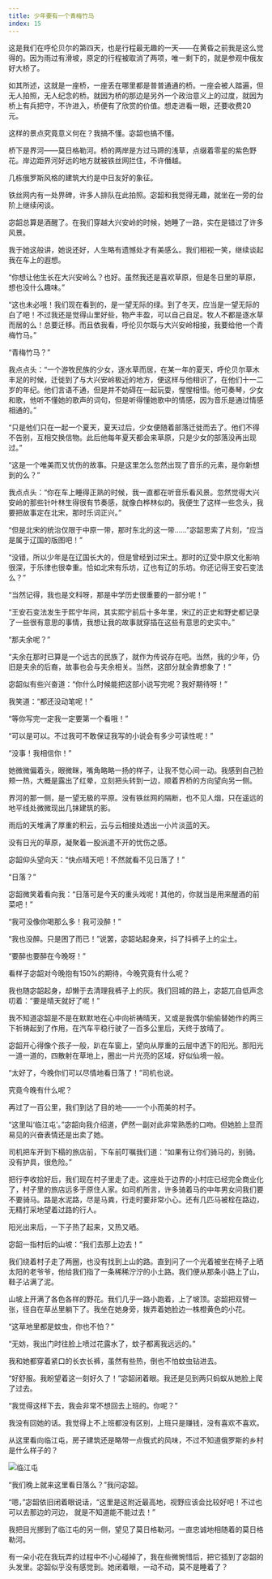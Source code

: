 ```yaml
---
title: 少年要有一个青梅竹马
index: 15
---
```


这是我们在呼伦贝尔的第四天，也是行程最无趣的一天——在黄昏之前我是这么觉得的。因为雨过有滑坡，原定的行程被取消了两项，唯一剩下的，就是参观中俄友好大桥了。

如其所述，这就是一座桥，一座丢在哪里都是普普通通的桥。一座会被人踏遍，但无人拍照，无人纪念的桥。就因为桥的那边是另外一个政治意义上的过度，就因为桥上有兵把守，不许进入，桥便有了欣赏的价值。想走进看一眼，还要收费20元。

这样的景点究竟意义何在？我搞不懂。宓韶也搞不懂。

桥下是界河——莫日格勒河。桥的两岸是方过马蹄的浅草，点缀着零星的紫色野花。岸边距界河好远的地方就被铁丝网拦住，不许僭越。

几栋俄罗斯风格的建筑大约是中日友好的象征。

铁丝网内有一处界碑，许多人排队在此拍照。宓韶和我觉得无趣，就坐在一旁的台阶上继续闲谈。

宓韶总算是酒醒了。在我们穿越大兴安岭的时候，她睡了一路，实在是错过了许多风景。

我于她这般讲，她说还好，人生略有遗憾处才有美感么。我们相视一笑，继续谈起我在车上的遐想。

“你想让他生长在大兴安岭么？也好。虽然我还是喜欢草原，但是冬日里的草原，想也没什么趣味。”

“这也未必哦！我们现在看到的，是一望无际的绿。到了冬天，应当是一望无际的白了吧！不过我还是觉得山里好些，物产丰盈，可以自己自足。牧人不都是逐水草而居的么！总要迁移。而且依我看，呼伦贝尔既与大兴安岭相接，我要给他一个青梅竹马。”

“青梅竹马？”

我点点头：“一个游牧民族的少女，逐水草而居，在某一年的夏天，呼伦贝尔草木丰足的时候，迁徙到了与大兴安岭极近的地方，便这样与他相识了，在他们十一二岁的年纪。他们言语不通，但是并不妨碍在一起玩耍，惺惺相惜。他可奏琴，少女和歌，他听不懂她的歌声的词句，但是听得懂她歌中的情感，因为音乐是通过情感相通的。”

“只是他们只在一起一个夏天，夏天过后，少女便随着部落迁徙而去了。他们不得不告别，互相交换信物。此后他每年夏天都会来草原，只是少女的部落没再出现过。”

“这是一个唯美而又忧伤的故事。只是这里怎么忽然出现了音乐的元素，是你新想到的么？”

我点点头：“你在车上睡得正熟的时候，我一直都在听音乐看风景。忽然觉得大兴安岭的那些针叶林生得很有节奏感，就像白桦林似的。我便生了这样一些念头，我要把故事定在北宋，那时乐词正兴。”

“但是北宋的统治仅限于中原一带，那时东北的这一带……”宓韶思索了片刻，“应当是属于辽国的版图吧！”

“没错，所以少年是在辽国长大的，但是曾经到过宋土。那时的辽受中原文化影响很深，于乐律也很幸重。恰如北宋有乐坊，辽也有辽的乐坊。你还记得王安石变法么？”

“当然记得，我也是文科呀，那是中学历史很重要的一部分呢！”

“王安石变法发生于熙宁年间，其实熙宁前后十多年里，宋辽的正史和野史都记录了一些很有意思的事情，我想让我的故事就穿插在这些有意思的史实中。”

“那夫余呢？”

“夫余在那时已算是一个远古的民族了，就作为传说存在吧。当然，我的少年，仍旧是夫余的后裔，故事也会与夫余相关。当然，这部分就全靠想象了！”

宓韶似有些兴奋道：“你什么时候能把这部小说写完呢？我好期待呀！”

我笑道：“都还没动笔呢！”

“等你写完一定我一定要第一个看哦！”

“可以是可以。不过我可不敢保证我写的小说会有多少可读性呢！”

“没事！我相信你！”

她微微偏着头，眼微眯，嘴角略略一扬的样子，让我不觉心间一动。我感到自己脸颊一热，大概是露出了红晕，立刻把头转到一边，顺着界桥的方向望向另一侧。

界河的那一侧，是一望无极的平原。没有铁丝网的隔断，也不见人烟，只在遥远的地平线处微微现出几抹建筑的影。

雨后的天堆满了厚重的积云，云与云相接处透出一小片淡蓝的天。

没有日光的草原，凝聚着一股派遣不开的忧伤之感。

宓韶仰头望向天：“快点晴天吧！不然就看不见日落了！”

“日落？”

宓韶微笑着看向我：“日落可是今天的重头戏呢！其他的，你就当是用来醒酒的前菜吧！”

“我可没像你喝那么多！我可没醉！”

“我也没醉。只是困了而已！”说罢，宓韶站起身来，抖了抖裤子上的尘土。

“要醉也要醉在今晚呀！”

看样子宓韶对今晚抱有150%的期待，今晚究竟有什么呢？

我也随宓韶起身，却懒于去清理我裤子上的灰。我们回城的路上，宓韶兀自低声念叨着：“要是晴天就好了呢！”

我不知道宓韶是不是在默默地在心中向祈祷晴天，又或是我偶尔偷偷替她作的两三下祈祷起到了作用，在汽车平稳行驶了一百多公里后，天终于放晴了。

宓韶开心得像个孩子一般，趴在车窗上，望向从厚重的云层中透下的阳光。那阳光一道一道的，四散射在草地上，圈出一片光亮的区域，好似仙境一般。

“太好了，今晚你们可以尽情地看日落了！”司机也说。

究竟今晚有什么呢？

再过了一百公里，我们到达了目的地——一个小而美的村子。

“这里叫‘临江屯’。”宓韶向我介绍道，俨然一副对此非常熟悉的口吻。但她脸上显而易见的兴奋表情还是出卖了她。

司机把车开到下榻的旅店前，下车前叮嘱我们道：“如果有让你们骑马的，别骑。没有护具，很危险。”

把行李收拾好后，我们现在村子里走了走。这座处于边界的小村庄已经完全商业化了，村子里的旅店远多于原住人家。如司机所言，许多骑着马的中年男女问我们要不要骑马。路是水泥路，尽是马粪，行走时要非常小心。还有几匹马被栓在路边，无精打采地望着过路的行人。

阳光出来后，一下子热了起来，又热又晒。

宓韶一指村后的山坡：“我们去那上边去！”

我们绕着村子走了两圈，也没有找到上山的路。直到问了一个光着被坐在椅子上晒太阳的老爷爷，他给我们指了一条稀稀泞泞的小土路。我们便从那条小路上了山，鞋子沾满了泥。

山坡上开满了各色各样的野花。我们几乎一路小跑着，上了坡顶。宓韶把双臂一张，径自在草丛里躺下了。我坐在她身旁，拨弄着她脸边一株橙黄色的小花。

“这草地里都是蚊虫，你也不怕？”

“无妨，我出门时往脸上喷过花露水了，蚊子都离我远远的。”

我和她都穿着紧口的长衣长裤，虽然有些热，倒也不怕蚊虫钻进去。

“好舒服。我盼望着这一刻好久了！”宓韶闭着眼。我还是见到两只蚂蚁从她脸上爬了过去。

“我觉得这样下去，我会非常不想回去上班的。你呢？”

我没有回她的话。我觉得上不上班都没有区别，上班只是赚钱，没有喜欢不喜欢。

从这里看向临江屯，房子建筑还是略带一点俄式的风味，不过不知道俄罗斯的乡村是什么样子的？

![临江屯](/img/hulunbeier/linjiang.jpg)

“我们晚上就来这里看日落么？”我问宓韶。

“嗯，”宓韶依旧闭着眼说话，“这里是这附近最高地，视野应该会比较好吧！不过也可以去那边的河边， 就是不知道能不能过去！”

我把目光挪到了临江屯的另一侧，望见了莫日格勒河。一直忠诚地相随着的莫日格勒河。

有一朵小花在我玩弄的过程中不小心碰掉了，我在些微惋惜后，把它插到了宓韶的头发里。宓韶似乎没有感觉到。她闭着眼，一动不动，莫不是睡着了？

